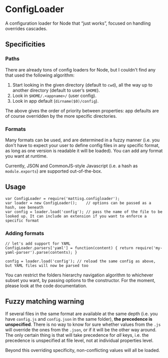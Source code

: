 ConfigLoader
============

A configuration loader for Node that “just works”, focused on handling overrides cascades.

Specificities
-------------

### Paths ###

There are already tons of config loaders for Node, but I couldn't find any that used the following algorithm:

1. Start looking in the given directory (default to `cwd`), all the way up to another directory (default to user’s `$HOME`).
2. Look in `$HOME/.<appname>/` (user config).
3. Look in app default (`dirname($0)/config`).

The above gives the order of priority between properties: app defaults are of course overridden by the more specific directories.

### Formats ###

Many formats can be used, and are determined in a fuzzy manner (i.e. you don't have to expect your user to define config files in any specific format, as long as one version is readable it will be loaded). You can add any format you want at runtime.

Currently, JSON and CommonJS-style Javascript (i.e. a hash as `module.exports`) are supported out-of-the-box.

Usage
-----

	var ConfigLoader = require('mattisg.configloader');
	var loader = new ConfigLoader();	// options can be passed as a hash, see beneath
	var config = loader.load('config');	// pass the name of the file to be looked up. It can include an extension if you want to enforce a specific format

### Adding formats ###

	// let's add support for YAML
	ConfigLoader.parsers['yaml'] = function(content) { return require('my-yaml-parser').parse(contents); }

	config = loader.load('config');	// reload the same config as above, but YAML files will now be parsed too

You can restrict the folders hierarchy navigation algorithm to whichever subset you want, by passing options to the constructor. For the moment, please look at the code documentation.

Fuzzy matching warning
----------------------

If several files in the same format are available at the same depth (i.e. you have `config.js` and `config.json` in the same folder), **the precedence is unspecified**. There is no way to know for sure whether values from the `.js` will override the ones from the `.json`, or if it will be the other way around. The only certain thing is that will take precedence for _all_ keys, i.e. the precedence is unspecified at file level, not at individual properties level.

Beyond this overriding specificity, non-conflicting values will all be loaded.

